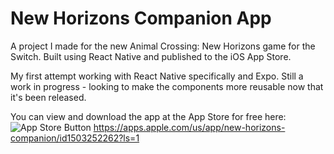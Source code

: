 # New Horizons Companion App

A project I made for the new Animal Crossing: New Horizons game for the Switch. Built using React Native and published to the iOS App Store.

My first attempt working with React Native specifically and Expo. Still a work in progress - looking to make the components more reusable now that it's been released.

You can view and download the app at the App Store for free here: 
![App Store Button](https://www.medsurety.com/wp-content/uploads/2019/09/apple-store-button.png)
https://apps.apple.com/us/app/new-horizons-companion/id1503252262?ls=1


